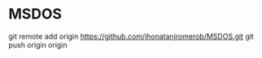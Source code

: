 # MSDOS

git remote add origin https://github.com/jhonatanjromerob/MSDOS.git
git push origin origin
